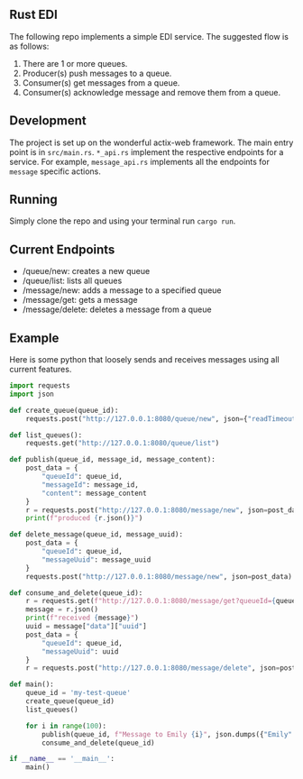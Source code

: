 ## Rust EDI 

The following repo implements a simple EDI service. The suggested flow is as follows:

1. There are 1 or more queues. 
2. Producer(s) push messages to a queue. 
3. Consumer(s) get messages from a queue. 
4. Consumer(s) acknowledge message and remove them from a queue. 

## Development 
The project is set up on the wonderful actix-web framework. The main entry point is in `src/main.rs`. `*_api.rs` implement the respective endpoints for a service. For example, `message_api.rs` implements all the endpoints for `message` specific actions. 

## Running 
Simply clone the repo and using your terminal run `cargo run`. 

## Current Endpoints 

- /queue/new: creates a new queue 
- /queue/list: lists all queues 
- /message/new: adds a message to a specified queue 
- /message/get: gets a message 
- /message/delete: deletes a message from a queue 

## Example 
Here is some python that loosely sends and receives messages using all current features. 

```python 
import requests 
import json 

def create_queue(queue_id):
    requests.post("http://127.0.0.1:8080/queue/new", json={"readTimeout": 10, "queueId": queue_id})

def list_queues():
    requests.get("http://127.0.0.1:8080/queue/list")

def publish(queue_id, message_id, message_content):
    post_data = {
        "queueId": queue_id,
        "messageId": message_id,
        "content": message_content
    }
    r = requests.post("http://127.0.0.1:8080/message/new", json=post_data)
    print(f"produced {r.json()}")

def delete_message(queue_id, message_uuid): 
    post_data = {
        "queueId": queue_id,
        "messageUuid": message_uuid
    }
    requests.post("http://127.0.0.1:8080/message/new", json=post_data)

def consume_and_delete(queue_id):
    r = requests.get(f"http://127.0.0.1:8080/message/get?queueId={queue_id}")
    message = r.json()
    print(f"received {message}")
    uuid = message["data"]["uuid"]
    post_data = {
        "queueId": queue_id, 
        "messageUuid": uuid 
    }
    r = requests.post("http://127.0.0.1:8080/message/delete", json=post_data)

def main(): 
    queue_id = 'my-test-queue'
    create_queue(queue_id)
    list_queues()

    for i in range(100):
        publish(queue_id, f"Message to Emily {i}", json.dumps({"Emily": "Is a Nerd"}))
        consume_and_delete(queue_id)

if __name__ == '__main__':
    main()
```